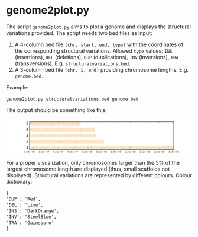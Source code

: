# genome2plot.py
The script `genome2plot.py` aims to plot a genome and displays the structural variations provided. The script needs two bed files as input:

1. A 4-column bed file `(chr, start, end, type)` with the coordinates of the corresponding structural variations. Allowed `type` values: `INS` (insertions), `DEL` (deletions), `DUP` (duplications), `INV` (inversions), `TRA` (transversions). E.g. `structuralvariations.bed`.
2. A 3-column bed file `(chr, 1, end)` providing chromosome lengths. E.g. `genome.bed`.

Example:
```
genome2plot.py structuralvariations.bed genome.bed
```
The output should be something like this:

![ScreenShot](/examples/output/foo.png)

For a proper visualization, only chromosomes larger than the 5% of the largest chromosome length are displayed (thus, small scaffolds not displayed). Structural variations are represented by different colours. Colour dictionary:
```
{
'DUP': 'Red',
'DEL': 'Lime',
'INS': 'DarkOrange',
'INV': 'SteelBlue',
'TRA': 'Gainsboro'
}
```
